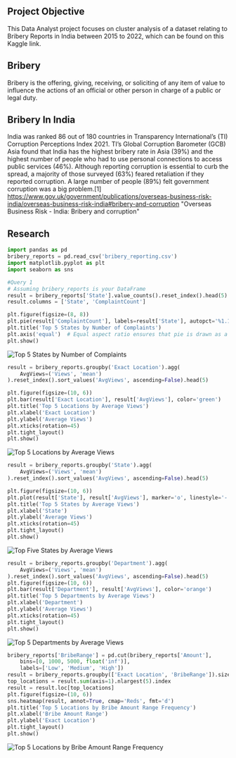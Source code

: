 ## Project Objective

This Data Analyst project focuses on cluster analysis of a dataset relating to Bribery Reports in India between 2015 to 2022, which can be found on this Kaggle link. 

## Bribery

Bribery is the offering, giving, receiving, or soliciting of any item of value to influence the actions of an official or other person in charge of a public or legal duty.

## Bribery In India

India was ranked 86 out of 180 countries in Transparency International’s (TI) Corruption Perceptions Index 2021. TI’s Global Corruption Barometer (GCB) Asia found that India has the highest bribery rate in Asia (39%) and the highest number of people who had to use personal connections to access public services (46%). Although reporting corruption is essential to curb the spread, a majority of those surveyed (63%) feared retaliation if they reported corruption. A large number of people (89%) felt government corruption was a big problem.[1] https://www.gov.uk/government/publications/overseas-business-risk-india/overseas-business-risk-india#bribery-and-corruption "Overseas Business Risk - India: Bribery and corruption"

## Research

```python
import pandas as pd
bribery_reports = pd.read_csv('bribery_reporting.csv')
import matplotlib.pyplot as plt
import seaborn as sns

#Query 1
# Assuming bribery_reports is your DataFrame
result = bribery_reports['State'].value_counts().reset_index().head(5)
result.columns = ['State', 'ComplaintCount']

plt.figure(figsize=(8, 8))
plt.pie(result['ComplaintCount'], labels=result['State'], autopct='%1.1f%%', startangle=140, colors=['orange', 'lightblue', 'green', 'red', 'purple'])
plt.title('Top 5 States by Number of Complaints')
plt.axis('equal')  # Equal aspect ratio ensures that pie is drawn as a circle.
plt.show()
```
![Top 5 States by Number of Complaints](https://github.com/user-attachments/assets/9b31cdbf-f21f-40d0-ba28-2b6633b1a763)

```python
result = bribery_reports.groupby('Exact Location').agg(
    AvgViews=('Views', 'mean')
).reset_index().sort_values('AvgViews', ascending=False).head(5)

plt.figure(figsize=(10, 6))
plt.bar(result['Exact Location'], result['AvgViews'], color='green')
plt.title('Top 5 Locations by Average Views')
plt.xlabel('Exact Location')
plt.ylabel('Average Views')
plt.xticks(rotation=45)
plt.tight_layout()
plt.show()
```
![Top 5 Locations by Average Views](https://github.com/user-attachments/assets/d74d129a-82fb-4879-a962-5ec615ab404f)

```python
result = bribery_reports.groupby('State').agg(
    AvgViews=('Views', 'mean')
).reset_index().sort_values('AvgViews', ascending=False).head(5)

plt.figure(figsize=(10, 6))
plt.plot(result['State'], result['AvgViews'], marker='o', linestyle='-', color='purple')
plt.title('Top 5 States by Average Views')
plt.xlabel('State')
plt.ylabel('Average Views')
plt.xticks(rotation=45)
plt.tight_layout()
plt.show()
```
![Top Five States by Average Views](https://github.com/user-attachments/assets/bac7657e-f6e5-4a08-9b12-4e4392e200ff)

```python
result = bribery_reports.groupby('Department').agg(
    AvgViews=('Views', 'mean')
).reset_index().sort_values('AvgViews', ascending=False).head(5)
plt.figure(figsize=(10, 6))
plt.bar(result['Department'], result['AvgViews'], color='orange')
plt.title('Top 5 Departments by Average Views')
plt.xlabel('Department')
plt.ylabel('Average Views')
plt.xticks(rotation=45)
plt.tight_layout()
plt.show()
```
![Top 5 Departments by Average Views](https://github.com/user-attachments/assets/66ed3273-e4d5-4c5c-9cc8-84a0e10d01f0)

```python
bribery_reports['BribeRange'] = pd.cut(bribery_reports['Amount'], 
    bins=[0, 1000, 5000, float('inf')], 
    labels=['Low', 'Medium', 'High'])
result = bribery_reports.groupby(['Exact Location', 'BribeRange']).size().unstack(fill_value=0)
top_locations = result.sum(axis=1).nlargest(5).index
result = result.loc[top_locations]
plt.figure(figsize=(10, 6))
sns.heatmap(result, annot=True, cmap='Reds', fmt='d')
plt.title('Top 5 Locations by Bribe Amount Range Frequency')
plt.xlabel('Bribe Amount Range')
plt.ylabel('Exact Location')
plt.tight_layout()
plt.show()
```
![Top 5 Locations by Bribe Amount Range Frequency](https://github.com/user-attachments/assets/62f3fefd-986a-4f8a-8b31-03bd0a1e9ca7)
